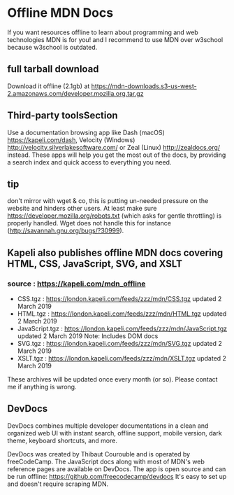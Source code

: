 # Offline MDN Docs

If you want resources offline to learn about programming and web technologies MDN is for you!
and I recommend to use MDN over w3school because w3school is outdated.

## full tarball download

Download it offline (2.1gb) at <https://mdn-downloads.s3-us-west-2.amazonaws.com/developer.mozilla.org.tar.gz>

## Third-party toolsSection

Use a documentation browsing app like Dash (macOS) <https://kapeli.com/dash>, Velocity (Windows) <http://velocity.silverlakesoftware.com/> or Zeal (Linux) <http://zealdocs.org/> instead. These apps will help you get the most out of the docs, by providing a search index and quick access to everything you need.

## tip

don't mirror with wget & co, this is putting un-needed pressure on the website and hinders other users. At least make sure <https://developer.mozilla.org/robots.txt> (which asks for gentle throttling) is properly handled. Wget does not handle this for instance (<http://savannah.gnu.org/bugs/?30999>).

## Kapeli also publishes offline MDN docs covering HTML, CSS, JavaScript, SVG, and XSLT

### source : <https://kapeli.com/mdn_offline>

- CSS.tgz : <https://london.kapeli.com/feeds/zzz/mdn/CSS.tgz> updated 2 March 2019
- HTML.tgz : <https://london.kapeli.com/feeds/zzz/mdn/HTML.tgz> updated 2 March 2019
- JavaScript.tgz : <https://london.kapeli.com/feeds/zzz/mdn/JavaScript.tgz> updated 2 March 2019 Note: Includes DOM docs
- SVG.tgz : <https://london.kapeli.com/feeds/zzz/mdn/SVG.tgz> updated 2 March 2019
- XSLT.tgz : <https://london.kapeli.com/feeds/zzz/mdn/XSLT.tgz> updated 2 March 2019

These archives will be updated once every month (or so). Please contact me if anything is wrong.

## DevDocs

DevDocs combines multiple developer documentations in a clean and organized web UI with instant search, offline support, mobile version, dark theme, keyboard shortcuts, and more.

DevDocs was created by Thibaut Courouble and is operated by freeCodeCamp.
The JavaScript docs along with most of MDN's web reference pages are available on DevDocs.
The app is open source and can be run offline: <https://github.com/freecodecamp/devdocs>
It's easy to set up and doesn't require scraping MDN.
